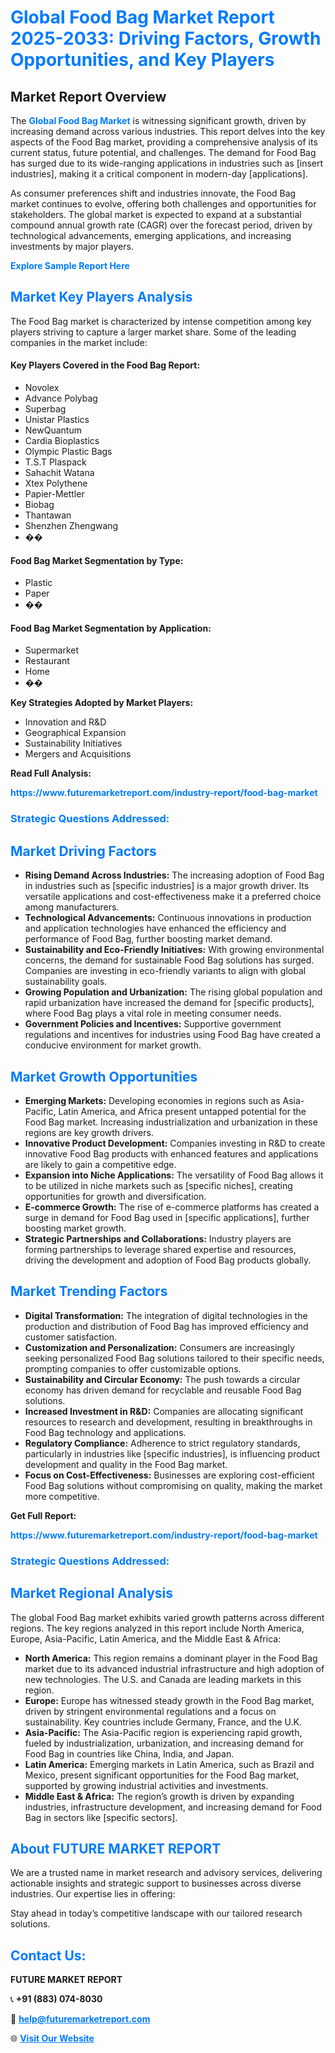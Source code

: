 <h1 style="color: #007BFF;">Global Food Bag Market Report 2025-2033: Driving Factors, Growth Opportunities, and Key Players</h1>

<section id="overview">
<h2>Market Report Overview</h2>
<p>The <a href="https://www.futuremarketreport.com/industry-report/food-bag-market" style="color: #007BFF; text-decoration: none;"><strong>Global Food Bag Market</strong></a> is witnessing significant growth, driven by increasing demand across various industries. This report delves into the key aspects of the Food Bag market, providing a comprehensive analysis of its current status, future potential, and challenges. The demand for Food Bag has surged due to its wide-ranging applications in industries such as [insert industries], making it a critical component in modern-day [applications].</p>
<p>As consumer preferences shift and industries innovate, the Food Bag market continues to evolve, offering both challenges and opportunities for stakeholders. The global market is expected to expand at a substantial compound annual growth rate (CAGR) over the forecast period, driven by technological advancements, emerging applications, and increasing investments by major players.</p>
</section>

<section id="overview">
<p><a href="https://www.futuremarketreport.com/request-sample/reportId=117479" style="color: #007BFF; text-decoration: none;"><strong>Explore Sample Report Here</strong></a></p>
</section>

<section id="key-players">
<h2 style="color: #007BFF;">Market Key Players Analysis</h2>
<p>The Food Bag market is characterized by intense competition among key players striving to capture a larger market share. Some of the leading companies in the market include:</p>
<h4>Key Players Covered in the Food Bag Report:</h4>
<ul><li>Novolex</li><li>Advance Polybag</li><li>Superbag</li><li>Unistar Plastics</li><li>NewQuantum</li><li>Cardia Bioplastics</li><li>Olympic Plastic Bags</li><li>T.S.T Plaspack</li><li>Sahachit Watana</li><li>Xtex Polythene</li><li>Papier-Mettler</li><li>Biobag</li><li>Thantawan</li><li>Shenzhen Zhengwang</li><li>��</li></ul>
<h4>Food Bag Market Segmentation by Type:</h4>
<ul><li>Plastic</li><li>Paper</li><li>��</li></ul>

<h4>Food Bag Market Segmentation by Application:</h4>
<ul><li>Supermarket</li><li>Restaurant</li><li>Home</li><li>��</li></ul>
<p><strong>Key Strategies Adopted by Market Players:</strong></p>
<ul>
<li>Innovation and R&D</li>
<li>Geographical Expansion</li>
<li>Sustainability Initiatives</li>
<li>Mergers and Acquisitions</li>
</ul>
</section>

<section>
<p><strong>Read Full Analysis: </strong></p><a href="https://www.futuremarketreport.com/industry-report/food-bag-market" style="color: #007BFF; text-decoration: none;"><strong>https://www.futuremarketreport.com/industry-report/food-bag-market</strong></a>
<h3 style="color: #007BFF;">Strategic Questions Addressed:</h3>
</section>

<section id="driving-factors">
<h2 style="color: #007BFF;">Market Driving Factors</h2>
<ul>
<li><strong>Rising Demand Across Industries:</strong> The increasing adoption of Food Bag in industries such as [specific industries] is a major growth driver. Its versatile applications and cost-effectiveness make it a preferred choice among manufacturers.</li>
<li><strong>Technological Advancements:</strong> Continuous innovations in production and application technologies have enhanced the efficiency and performance of Food Bag, further boosting market demand.</li>
<li><strong>Sustainability and Eco-Friendly Initiatives:</strong> With growing environmental concerns, the demand for sustainable Food Bag solutions has surged. Companies are investing in eco-friendly variants to align with global sustainability goals.</li>
<li><strong>Growing Population and Urbanization:</strong> The rising global population and rapid urbanization have increased the demand for [specific products], where Food Bag plays a vital role in meeting consumer needs.</li>
<li><strong>Government Policies and Incentives:</strong> Supportive government regulations and incentives for industries using Food Bag have created a conducive environment for market growth.</li>
</ul>
</section>

<section id="growth-opportunities">
<h2 style="color: #007BFF;">Market Growth Opportunities</h2>
<ul>
<li><strong>Emerging Markets:</strong> Developing economies in regions such as Asia-Pacific, Latin America, and Africa present untapped potential for the Food Bag market. Increasing industrialization and urbanization in these regions are key growth drivers.</li>
<li><strong>Innovative Product Development:</strong> Companies investing in R&D to create innovative Food Bag products with enhanced features and applications are likely to gain a competitive edge.</li>
<li><strong>Expansion into Niche Applications:</strong> The versatility of Food Bag allows it to be utilized in niche markets such as [specific niches], creating opportunities for growth and diversification.</li>
<li><strong>E-commerce Growth:</strong> The rise of e-commerce platforms has created a surge in demand for Food Bag used in [specific applications], further boosting market growth.</li>
<li><strong>Strategic Partnerships and Collaborations:</strong> Industry players are forming partnerships to leverage shared expertise and resources, driving the development and adoption of Food Bag products globally.</li>
</ul>
</section>

<section id="trending-factors">
<h2 style="color: #007BFF;">Market Trending Factors</h2>
<ul>
<li><strong>Digital Transformation:</strong> The integration of digital technologies in the production and distribution of Food Bag has improved efficiency and customer satisfaction.</li>
<li><strong>Customization and Personalization:</strong> Consumers are increasingly seeking personalized Food Bag solutions tailored to their specific needs, prompting companies to offer customizable options.</li>
<li><strong>Sustainability and Circular Economy:</strong> The push towards a circular economy has driven demand for recyclable and reusable Food Bag solutions.</li>
<li><strong>Increased Investment in R&D:</strong> Companies are allocating significant resources to research and development, resulting in breakthroughs in Food Bag technology and applications.</li>
<li><strong>Regulatory Compliance:</strong> Adherence to strict regulatory standards, particularly in industries like [specific industries], is influencing product development and quality in the Food Bag market.</li>
<li><strong>Focus on Cost-Effectiveness:</strong> Businesses are exploring cost-efficient Food Bag solutions without compromising on quality, making the market more competitive.</li>
</ul>
</section>

<section>
<p><strong>Get Full Report: </strong></p><a href="https://www.futuremarketreport.com/industry-report/food-bag-market" style="color: #007BFF; text-decoration: none;"><strong>https://www.futuremarketreport.com/industry-report/food-bag-market</strong></a>
<h3 style="color: #007BFF;">Strategic Questions Addressed:</h3>
</section>


<section id="regional-analysis">
<h2 style="color: #007BFF;">Market Regional Analysis</h2>
<p>The global Food Bag market exhibits varied growth patterns across different regions. The key regions analyzed in this report include North America, Europe, Asia-Pacific, Latin America, and the Middle East & Africa:</p>
<ul>
<li><strong>North America:</strong> This region remains a dominant player in the Food Bag market due to its advanced industrial infrastructure and high adoption of new technologies. The U.S. and Canada are leading markets in this region.</li>
<li><strong>Europe:</strong> Europe has witnessed steady growth in the Food Bag market, driven by stringent environmental regulations and a focus on sustainability. Key countries include Germany, France, and the U.K.</li>
<li><strong>Asia-Pacific:</strong> The Asia-Pacific region is experiencing rapid growth, fueled by industrialization, urbanization, and increasing demand for Food Bag in countries like China, India, and Japan.</li>
<li><strong>Latin America:</strong> Emerging markets in Latin America, such as Brazil and Mexico, present significant opportunities for the Food Bag market, supported by growing industrial activities and investments.</li>
<li><strong>Middle East & Africa:</strong> The region’s growth is driven by expanding industries, infrastructure development, and increasing demand for Food Bag in sectors like [specific sectors].</li>
</ul>
</section>

<footer>
<h2 style="color: #007BFF;">About FUTURE MARKET REPORT</h2>
<p>We are a trusted name in market research and advisory services, delivering actionable insights and strategic support to businesses across diverse industries. Our expertise lies in offering:</p>

<p>Stay ahead in today’s competitive landscape with our tailored research solutions.</p>

<h2 style="color: #007BFF;">Contact Us:</h2>
<p><strong>FUTURE MARKET REPORT</strong></p>
<p>📞 <strong>+91 (883) 074-8030</strong></p>
<p>📧 <strong><a href="mailto:help@futuremarketreport.com" style="color: #007BFF;">help@futuremarketreport.com</a></strong></p>
<p>🌐 <strong><a href="https://www.futuremarketreport.com/" style="color: #007BFF;">Visit Our Website</a></strong></p>
</footer>